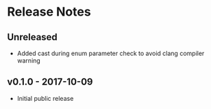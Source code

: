 # Release Notes

## Unreleased

 * Added cast during enum parameter check to avoid clang compiler warning

## v0.1.0 - 2017-10-09

 * Initial public release
